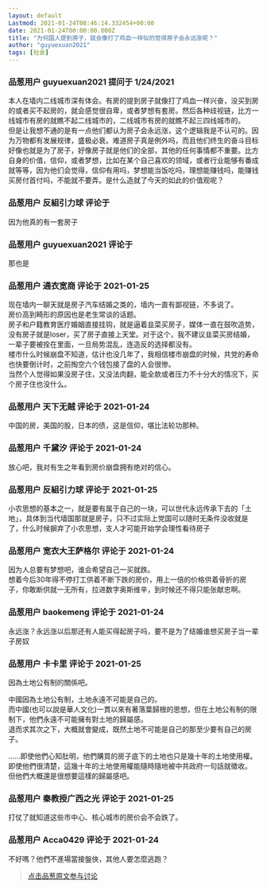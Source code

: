```yaml
---
layout: default
Lastmod: 2021-01-24T08:46:14.332454+00:00
date: 2021-01-24T00:00:00.000Z
title: "为何国人提到房子，就会像打了鸡血一样似的觉得房子会永远涨呢？"
author: "guyuexuan2021"
tags: [社会]
---
```



### 品葱用户 **guyuexuan2021** 提问于 1/24/2021
    
本人在墙内二线城市深有体会。有房的提到房子就像打了鸡血一样兴奋，没买到房的或者买不起房的，就会感觉很自卑，或者梦想有套房。然后各种歧视链，比方一线城市有房的就瞧不起二线城市的，二线城市有房的就瞧不起三四线城市的。  
但是让我想不通的是有一点他们都认为房子会永远涨，这个逻辑我是不认可的。因为万物都有发展规律，盛极必衰。难道房子真是例外吗，而且他们终生的奋斗目标好像也就是为了房子，好像房子就是他们的全部，其他的任何事情都不重要。比方自身的价值，信仰，或者梦想，比如在某个自己喜欢的领域，或者行业能够有番成就等等，因为他们会觉得，信仰有用吗，梦想能当饭吃吗，理想能赚钱吗，能赚钱买房付首付吗，不能就不要弄。是什么造就了今天的如此的价值观呢？
    
                

### 品葱用户 **反組引力球** 评论于 
        
因为他真的有一套房子
        
                

### 品葱用户 **guyuexuan2021** 评论于 
        
那也是
        
                

### 品葱用户 **通衣宽商** 评论于 2021-01-25
        
现在墙内一聊天就是房子汽车结婚之类的，墙内一直有鄙视链，不多说了。  
房价高到畸形的原因也是老生常谈的话题。  
房子和户籍教育医疗婚姻直接挂钩，就是逼着韭菜买房子，媒体一直在鼓吹造势，没有房子就是loser，买了房子直接上天堂。对于这个，我不建议韭菜买房结婚，一辈子要被拴在里面，一旦局势混乱，连造反的选择都没有。  
楼市什么时候崩盘不知道，估计也没几年了，我相信楼市崩盘的时候，共党的寿命也快要倒计时，之前掏空六个钱包接了盘的人会很惨。  
当然个人觉得如果没房子住，又没法肉翻，能全款或者压力不十分大的情况下，买个房子住也没什么。
        
                

### 品葱用户 **天下无贼** 评论于 2021-01-24
        
中国的房，美国的股，日本的债，这是信仰，堪比法轮功那种。
        
                

### 品葱用户 **千黛汐** 评论于 2021-01-24
        
放心吧，我对有生之年看到房价崩盘拥有绝对的信心。
        
                

### 品葱用户 **反組引力球** 评论于 2021-01-25
        
小农思想的基本之一，就是要有属于自己的一块，可以世代永远传承下去的「土地」，具体到当代墙国那就是房子，只不过实际上党国可以随时无条件没收就是了，什么时候摒弃了小农思想，支人才可能开始学会理性看待房子
        
                

### 品葱用户 **宽衣大王萨格尔** 评论于 2021-01-24
        
因为人总要有梦想吧，谁会希望自己一买就跌。  
想着今后30年得不停打工供着不断下跌的房价，用上一倍的价格供着骨折的房子，你敢断供就一无所有，拉进数字奥斯维辛，到时候还不得只能张献忠啊。
        
                

### 品葱用户 **baokemeng** 评论于 2021-01-24
        
永远涨？永远涨以后那还有人能买得起房子吗，要不是为了结婚谁想买房子当一辈子房奴
        
                

### 品葱用户 **卡卡里** 评论于 2021-01-25
        
因為土地公有制的關係吧。  
  
中國因為土地公有制，土地永遠不可能是自己的。  
而中國(也可以說是華人文化)一貫以來有著落葉歸根的思想，但在土地公有制的限制下，他們永遠不可能擁有對土地的歸屬感。  
退而求其次之下，大概就會變成，既然土地不可能是自己的那至少要有自己的房子。  
  
......即使他們心知肚明，他們購買的房子底下的土地也只是幾十年的土地使用權。  
即使他們很清楚，這幾十年的土地使用權能隨時隨地被中共政府一句話就徵收。  
但他們大概還是很想要這樣的歸屬感吧。
        
                

### 品葱用户 **秦教授广西之光** 评论于 2021-01-25
        
打仗了就知道这些市中心、核心城市的房价会不会跌了。
        
                

### 品葱用户 **Acca0429** 评论于 2021-01-24
        
不好嗎？他們不進場當接盤俠，其他人要怎麼逃跑？
        
                





> [点击品葱原文参与讨论](https://pincong.rocks/question/35829)

